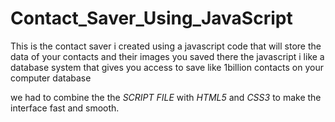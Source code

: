 # Contact_Saver_Using_JavaScript

This is the contact saver i created using a javascript code that will store the data of your contacts and their images you saved there
the javascript i like  a database system that gives you access to save like 1billion contacts on your computer database

we had to combine the  the *SCRIPT FILE* with *HTML5* and *CSS3* to make the interface fast and smooth.
